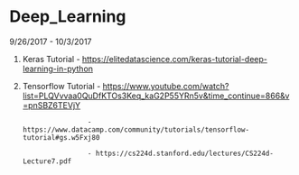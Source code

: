# Deep_Learning 

9/26/2017 - 10/3/2017
1) Keras Tutorial - https://elitedatascience.com/keras-tutorial-deep-learning-in-python
2) Tensorflow Tutorial - https://www.youtube.com/watch?list=PLQVvvaa0QuDfKTOs3Keq_kaG2P55YRn5v&time_continue=866&v=pnSBZ6TEVjY

                       - https://www.datacamp.com/community/tutorials/tensorflow-tutorial#gs.w5Fxj80
                       
                       - https://cs224d.stanford.edu/lectures/CS224d-Lecture7.pdf
